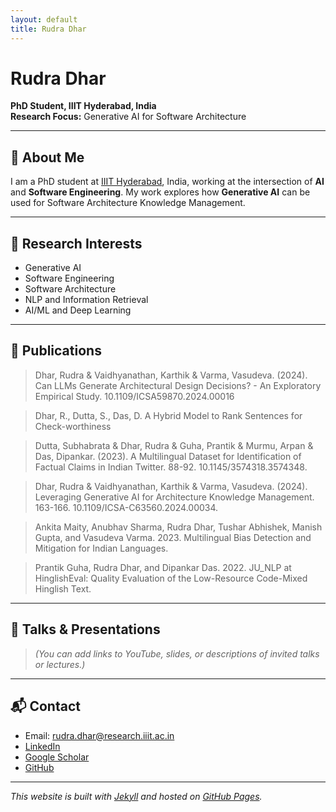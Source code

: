 ```yaml
---
layout: default
title: Rudra Dhar
---
```


# Rudra Dhar

**PhD Student, IIIT Hyderabad, India**  
**Research Focus:** Generative AI for Software Architecture

---

## 👋 About Me

I am a PhD student at [IIIT Hyderabad](https://www.iiit.ac.in/), India, working at the intersection of **AI** and **Software Engineering**.
My work explores how **Generative AI** can be used for Software Architecture Knowledge Management.

---

## 🧠 Research Interests

- Generative AI
- Software Engineering
- Software Architecture
- NLP and Information Retrieval
- AI/ML and Deep Learning

---

## 📝 Publications

> Dhar, Rudra & Vaidhyanathan, Karthik & Varma, Vasudeva. (2024). Can LLMs Generate Architectural Design Decisions? - An Exploratory Empirical Study. 10.1109/ICSA59870.2024.00016

> Dhar, R., Dutta, S., Das, D. A Hybrid Model to Rank Sentences for Check-worthiness

> Dutta, Subhabrata & Dhar, Rudra & Guha, Prantik & Murmu, Arpan & Das, Dipankar. (2023). A Multilingual Dataset for Identification of Factual Claims in Indian Twitter. 88-92. 10.1145/3574318.3574348.

> Dhar, Rudra & Vaidhyanathan, Karthik & Varma, Vasudeva. (2024). Leveraging Generative AI for Architecture Knowledge Management. 163-166. 10.1109/ICSA-C63560.2024.00034.

> Ankita Maity, Anubhav Sharma, Rudra Dhar, Tushar Abhishek, Manish Gupta, and Vasudeva Varma. 2023. Multilingual Bias Detection and Mitigation for Indian Languages.

> Prantik Guha, Rudra Dhar, and Dipankar Das. 2022. JU_NLP at HinglishEval: Quality Evaluation of the Low-Resource Code-Mixed Hinglish Text.

---

## 💬 Talks & Presentations

> *(You can add links to YouTube, slides, or descriptions of invited talks or lectures.)*

---

## 📬 Contact

- Email: rudra.dhar@research.iiit.ac.in
- [LinkedIn]([https://www.linkedin.com/in/your-profile](https://www.linkedin.com/in/rudra-dhar-6a108a140/))  
- [Google Scholar]([https://scholar.google.com/citations?user=your_id](https://scholar.google.com/citations?view_op=list_works&hl=en&hl=en&user=J5kfff0AAAAJ))  
- [GitHub](https://github.com/rudradhariiit)

---

*This website is built with [Jekyll](https://jekyllrb.com/) and hosted on [GitHub Pages](https://pages.github.com/).*
